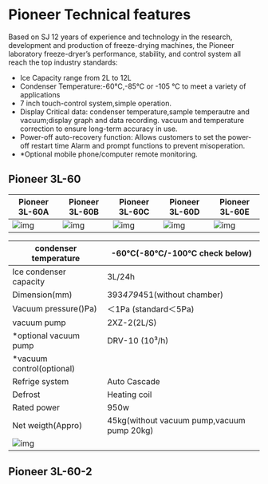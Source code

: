 # **Pioneer Technical features**

Based on SJ 12 years of experience and technology in the research, development and production of freeze-drying machines, the Pioneer laboratory freeze-dryer’s performance, stability, and control system all reach the top industry standards:

- Ice Capacity range from 2L to 12L
- Condenser Temperature:-60℃,-85℃ or -105 ℃ to meet a variety of applications
- 7 inch touch-control system,simple operation.
- Display Critical data: condenser temperature,sample temperautre and vacuum;display graph and data recording. vacuum and temperature correction to ensure long-term accuracy in use.
- Power-off auto-recovery function: Allows customers to set the power-off restart time Alarm and prompt functions to prevent misoperation.
- *Optional mobile phone/computer remote monitoring.

## **Pioneer 3L-60**

| Pioneer 3L-60A                                               | Pioneer 3L-60B                                               | Pioneer 3L-60C                                               | Pioneer 3L-60D                                               | Pioneer 3L-60E                                               |
| ------------------------------------------------------------ | ------------------------------------------------------------ | ------------------------------------------------------------ | ------------------------------------------------------------ | ------------------------------------------------------------ |
| ![img](../../../../../../../SynologyDrive/typora文件/typora自动复制到的图片/5eecdaf48460cde539ac4de2dbdb5062828c0e34827a1fc062e91324d09e6b32299cc6b6ca27397539e8703ac5556d0daba574a945976e41f5ba29ff126a649f4c82c8713b7e61eee5f127550b0ba1f9d3caf27bf7eccbb777a7ada4764ed499-20250807194714840.png) | ![img](../../../../../../../SynologyDrive/typora文件/typora自动复制到的图片/5eecdaf48460cde539ac4de2dbdb5062828c0e34827a1fc062e91324d09e6b32299cc6b6ca27397539e8703ac5556d0d292734d2bbb313996818621e92114e1b936b193e1ed60c514b281aa22c889f2cb0c131bca3a0bf89c49ca25a33863d3e-20250807194714854.png) | ![img](../../../../../../../SynologyDrive/typora文件/typora自动复制到的图片/5eecdaf48460cde539ac4de2dbdb5062828c0e34827a1fc062e91324d09e6b32299cc6b6ca27397539e8703ac5556d0da7b6b294634748d31acbd4d2690d0e639e62734932412db2c6087181bc212382615fd4b9c318f96513195742ac2dcbd3-20250807194715085.png) | ![img](../../../../../../../SynologyDrive/typora文件/typora自动复制到的图片/5eecdaf48460cde539ac4de2dbdb5062828c0e34827a1fc062e91324d09e6b32299cc6b6ca27397539e8703ac5556d0da7b6b294634748d34e41e7d9d0b14eac0461941dbeb1d3f91dab5d382beefb7cfe27652fa771f88819eae4d01f44dbbb-20250807194715061.png) | ![img](../../../../../../../SynologyDrive/typora文件/typora自动复制到的图片/5eecdaf48460cde539ac4de2dbdb5062828c0e34827a1fc062e91324d09e6b32299cc6b6ca27397539e8703ac5556d0dfd1bac3086c3b2a4a0d4a777993247386cfbf2d4c55fa8423110aeb237792ffdb4786123723b767d506c9fb0ba83c65a-20250807194714874.png) |

| condenser temperature                                        | -60℃(-80℃/-100℃ check below)               |
| ------------------------------------------------------------ | ------------------------------------------ |
| Ice condenser capacity                                       | 3L/24h                                     |
| Dimension(mm)                                                | 393*479*451(without chamber)               |
| Vacuum pressure()Pa)                                         | ＜1Pa (standard＜5Pa)                      |
| vacuum pump                                                  | 2XZ-2(2L/S)                                |
| *optional vacuum pump                                        | DRV-10 (10³/h)                             |
| *vacuum control(optional)                                    |                                            |
| Refrige system                                               | Auto Cascade                               |
| Defrost                                                      | Heating coil                               |
| Rated power                                                  | 950w                                       |
| Net weigth(Appro)                                            | 45kg(without vacuum pump,vacuum pump 20kg) |
| ![img](../../../../../../../SynologyDrive/typora文件/typora自动复制到的图片/5eecdaf48460cde539ac4de2dbdb5062828c0e34827a1fc062e91324d09e6b32299cc6b6ca27397539e8703ac5556d0dcffa99e70e4cdb7d69dddaddfdddfc80bc8495b1d7d5d6845bdf1704de42830552f199cbb4ab753d96acb99e3d501891-20250807194714736.png) |                                            |

## **Pioneer 3L-60-2**